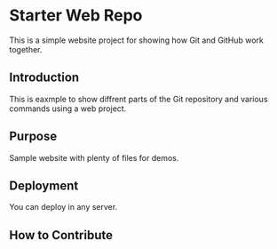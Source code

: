 # Starter Web Repo
This is a simple website project for showing how Git and GitHub work together.

## Introduction
This is eaxmple to show diffrent parts of the Git repository and various commands using a web project.

## Purpose
Sample website with plenty of files for demos.

## Deployment
You can deploy in any server.

## How to Contribute